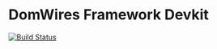 # DomWires Framework Devkit
[![Build Status](https://github.com/CrazyFlasher/domwires-devkit-hx/actions/workflows/test.yml/badge.svg "Github Actions")](https://github.com/CrazyFlasher/domwires-devkit-hx/actions/workflows/test.yml)
